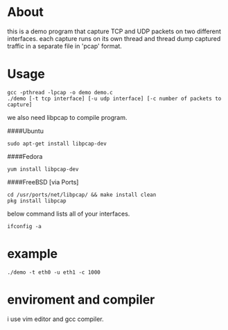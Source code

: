 # About
this is a demo program that capture TCP and UDP packets on two different interfaces. each capture runs on its own thread and thread dump captured traffic in a separate file in 'pcap' format.

# Usage
```
gcc -pthread -lpcap -o demo demo.c
./demo [-t tcp interface] [-u udp interface] [-c number of packets to capture]
```

we also need libpcap to compile program.

####Ubuntu

```sudo apt-get install libpcap-dev```

####Fedora

```yum install libpcap-dev```

####FreeBSD [via Ports]

```
cd /usr/ports/net/libpcap/ && make install clean
pkg install libpcap
```

below command lists all of your interfaces.

```ifconfig -a```

# example
```./demo -t eth0 -u eth1 -c 1000```
# enviroment and compiler
i use vim editor and gcc compiler.
